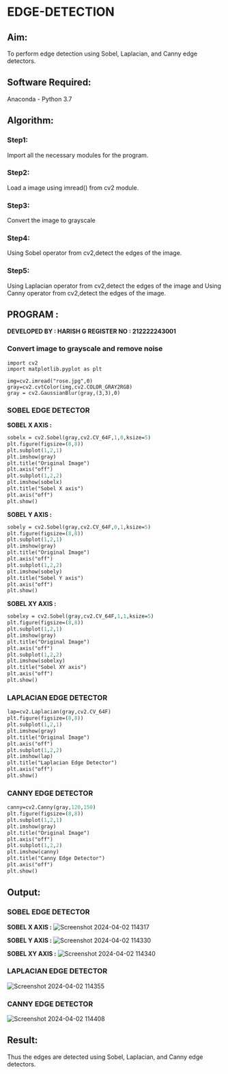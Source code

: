 # EDGE-DETECTION
## Aim:
To perform edge detection using Sobel, Laplacian, and Canny edge detectors.

## Software Required:
Anaconda - Python 3.7

## Algorithm:
### Step1:
Import all the necessary modules for the program.

### Step2:
Load a image using imread() from cv2 module.

### Step3:
Convert the image to grayscale

### Step4:
Using Sobel operator from cv2,detect the edges of the image.

### Step5:

Using Laplacian operator from cv2,detect the edges of the image and Using Canny operator from cv2,detect the edges of the image.

## PROGRAM :
**DEVELOPED BY : HARISH G**
**REGISTER NO : 212222243001**
### Convert image to grayscale and remove noise
```P
import cv2
import matplotlib.pyplot as plt

img=cv2.imread("rose.jpg",0)
gray=cv2.cvtColor(img,cv2.COLOR_GRAY2RGB)
gray = cv2.GaussianBlur(gray,(3,3),0)
```
### SOBEL EDGE DETECTOR
**SOBEL X AXIS :**
```p
sobelx = cv2.Sobel(gray,cv2.CV_64F,1,0,ksize=5)
plt.figure(figsize=(8,8))
plt.subplot(1,2,1)
plt.imshow(gray)
plt.title("Original Image")
plt.axis("off")
plt.subplot(1,2,2)
plt.imshow(sobelx)
plt.title("Sobel X axis")
plt.axis("off")
plt.show()
```
**SOBEL Y AXIS :**
```p
sobely = cv2.Sobel(gray,cv2.CV_64F,0,1,ksize=5)
plt.figure(figsize=(8,8))
plt.subplot(1,2,1)
plt.imshow(gray)
plt.title("Original Image")
plt.axis("off")
plt.subplot(1,2,2)
plt.imshow(sobely)
plt.title("Sobel Y axis")
plt.axis("off")
plt.show()
```
**SOBEL XY AXIS :**
```p
sobelxy = cv2.Sobel(gray,cv2.CV_64F,1,1,ksize=5)
plt.figure(figsize=(8,8))
plt.subplot(1,2,1)
plt.imshow(gray)
plt.title("Original Image")
plt.axis("off")
plt.subplot(1,2,2)
plt.imshow(sobelxy)
plt.title("Sobel XY axis")
plt.axis("off")
plt.show()
```
### LAPLACIAN EDGE DETECTOR
```p
lap=cv2.Laplacian(gray,cv2.CV_64F)
plt.figure(figsize=(8,8))
plt.subplot(1,2,1)
plt.imshow(gray)
plt.title("Original Image")
plt.axis("off")
plt.subplot(1,2,2)
plt.imshow(lap)
plt.title("Laplacian Edge Detector")
plt.axis("off")
plt.show()
```
### CANNY EDGE DETECTOR
```p
canny=cv2.Canny(gray,120,150)
plt.figure(figsize=(8,8))
plt.subplot(1,2,1)
plt.imshow(gray)
plt.title("Original Image")
plt.axis("off")
plt.subplot(1,2,2)
plt.imshow(canny)
plt.title("Canny Edge Detector")
plt.axis("off")
plt.show()
```

## Output:
### SOBEL EDGE DETECTOR

**SOBEL X AXIS :**
![Screenshot 2024-04-02 114317](https://github.com/Harish2404lll/EDGE-DETECTION/assets/141472096/2545ef0e-2b85-46f5-b4dc-24dec6a51b4c)



**SOBEL Y AXIS :**
![Screenshot 2024-04-02 114330](https://github.com/Harish2404lll/EDGE-DETECTION/assets/141472096/0a0d8941-d688-4032-8cf9-19d442559098)


**SOBEL XY AXIS :**
![Screenshot 2024-04-02 114340](https://github.com/Harish2404lll/EDGE-DETECTION/assets/141472096/558084b9-e71e-4df9-a030-ef6f72001e4f)


### LAPLACIAN EDGE DETECTOR
![Screenshot 2024-04-02 114355](https://github.com/Harish2404lll/EDGE-DETECTION/assets/141472096/1d22b7d2-d574-47d2-a5ba-dd3e50ebeecf)


### CANNY EDGE DETECTOR
![Screenshot 2024-04-02 114408](https://github.com/Harish2404lll/EDGE-DETECTION/assets/141472096/3f87e0e6-f17d-418d-be6a-298dc28ca822)


## Result:
Thus the edges are detected using Sobel, Laplacian, and Canny edge detectors.
